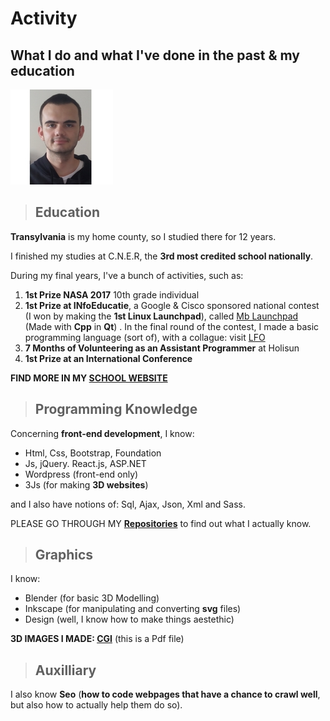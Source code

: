 # Activity

## What I do and what I've done in the past & my education

![Me](Picture_of_me.jpg)

> ## Education

__Transylvania__ is my home county, so I studied there for 12 years.

I finished my studies at C.N.E.R, the __3rd most credited school nationally__.

During my final years, I've a bunch of activities, such as:

1. __1st Prize NASA 2017__ 10th grade individual
2. __1st Prize at INfoEducatie__, a Google & Cisco sponsored national contest (I won by making the __1st Linux Launchpad__), called [Mb Launchpad](https://github.com/MusicBoard-Linux-Launchpad) (Made with __Cpp__ in __Qt__) . In the final round of the contest, I made a basic programming language (sort of), with a collague: visit [LFO](https://github.com/LfoProgramming)
2. __7 Months of Volunteering as an Assistant Programmer__ at Holisun
3. __1st Prize at an International Conference__

__FIND MORE IN MY [SCHOOL WEBSITE](http://alexpintea.weebly.com/)__

> ## Programming Knowledge

Concerning __front-end development__, I know:
- Html, Css, Bootstrap, Foundation
- Js, jQuery. React.js, ASP.NET
- Wordpress (front-end only)
- 3Js (for making __3D websites__)

and I also have notions of: Sql, Ajax, Json, Xml and Sass.

PLEASE GO THROUGH MY __[Repositories](https://github.com/AlexPintea?tab=repositories)__ to find out what I actually know.

> ## Graphics

I know:
- Blender (for basic 3D Modelling)
- Inkscape (for manipulating and converting __svg__ files)
- Design (well, I know how to make things aestethic)

__3D IMAGES I MADE: [CGI]()__ (this is a Pdf file)

> ## Auxilliary

I also know __Seo__ (__how to code webpages that have a chance to crawl well__, but also how to actually help them do so).
